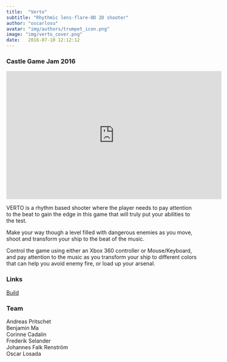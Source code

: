 ```yaml
---
title:  "Verto"
subtitle: "Rhythmic lens-flare-OD 2D shooter"
author: "oscarlosu"
avatar: "img/authors/trumpet_icon.png"
image: "img/verto_cover.png"
date:   2016-07-10 12:12:12
---
```


### Castle Game Jam 2016

<iframe width="567" height="338" src="https://www.youtube.com/embed/n2j6EE6Yl-c" frameborder="0" allowfullscreen></iframe>

VERTO is a rhythm based shooter where the player needs to pay attention to the beat to gain the edge in this game that will truly put your abilities to the test.

Make your way though a level filled with dangerous enemies as you move, shoot and transform your ship to the beat of the music.

Control the game using either an Xbox 360 controller or Mouse/Keyboard, and pay attention to the music as you transform your ship to different colors that can help you avoid enemy fire, or load up your arsenal.

### Links

[Build](https://drive.google.com/open?id=0BwNZ_KkAVmdRcHFCUFY4dnBJcUE)

### Team

Andreas Pritschet  
Benjamin Ma  
Corinne Cadalin  
Frederik Selander  
Johannes Falk Renström  
Oscar Losada  

